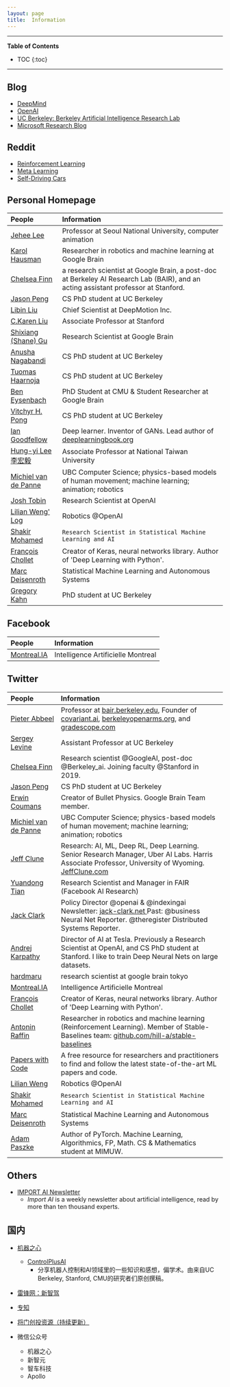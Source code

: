```yaml
---
layout: page
title:  Information
---
```


---
**Table of Contents**
* TOC
{:toc}
---

## Blog

- [DeepMind](https://deepmind.com/blog/)
- [OpenAI](https://openai.com/blog/)
- [UC Berkeley: Berkeley Artificial Intelligence Research Lab](https://bair.berkeley.edu/blog/?refresh=1)
- [Microsoft Research Blog](https://www.microsoft.com/en-us/research/blog/)

## Reddit

- [Reinforcement Learning](https://www.reddit.com/r/reinforcementlearning/)
- [Meta Learning](https://www.reddit.com/r/metalearning/)
- [Self-Driving Cars](https://www.reddit.com/r/SelfDrivingCars/)

## Personal Homepage

| People | Information|
| :------ |:--- |
| [Jehee Lee](http://mrl.snu.ac.kr/~jehee/) | Professor at Seoul National University, computer animation|
| [Karol Hausman](https://karolhausman.github.io/) | Researcher in robotics and machine learning at Google Brain |
| [Chelsea Finn](http://ai.stanford.edu/~cbfinn/) | a research scientist at Google Brain, a post-doc at Berkeley AI Research Lab (BAIR), and an acting assistant professor at Stanford. |
| [Jason Peng](https://xbpeng.github.io/) | CS PhD student at UC Berkeley |
| [Libin Liu](http://libliu.com/) | Chief Scientist at DeepMotion Inc.| 
| [C.Karen Liu](https://cs.stanford.edu/~karenliu/Home.html) | Associate Professor at Stanford |
| [Shixiang (Shane) Gu](https://sites.google.com/view/gugurus/home) | Research Scientist at Google Brain |
| [Anusha Nagabandi](https://people.eecs.berkeley.edu/~nagaban2/papers.html) | CS PhD student at UC Berkeley |
| [Tuomas Haarnoja](https://people.eecs.berkeley.edu/~haarnoja/) | CS PhD student at UC Berkeley |
| [Ben Eysenbach](https://ben-eysenbach.github.io/) | PhD Student at CMU & Student Researcher at Google Brain |
| [Vitchyr H. Pong](http://people.eecs.berkeley.edu/~vitchyr/) | CS PhD student at UC Berkeley |
| [Ian Goodfellow](http://www.iangoodfellow.com/slides/) | Deep learner. Inventor of GANs. Lead author of [deeplearningbook.org](http://www.deeplearningbook.org) |
| [Hung-yi Lee 李宏毅](http://speech.ee.ntu.edu.tw/~tlkagk/index.html) | Associate Professor at National Taiwan University |
| [Michiel van de Panne](https://www.cs.ubc.ca/~van/papers/index.html) | UBC Computer Science; physics-based models of human movement; machine learning; animation; robotics |
| [Josh Tobin](http://josh-tobin.com/) | Research Scientist at OpenAI | 
| [Lilian Weng' Log](https://lilianweng.github.io/lil-log/) | Robotics @OpenAI |
| [Shakir Mohamed](https://shakirm.com/) | `Research Scientist in Statistical Machine Learning and AI` | 
| [François Chollet](https://fchollet.com/) |Creator of Keras, neural networks library. Author of 'Deep Learning with Python'. | 
| [Marc Deisenroth](https://sites.google.com/view/marcdeisenroth) | Statistical Machine Learning and Autonomous Systems |	
| [Gregory Kahn](https://people.eecs.berkeley.edu/~gregoryk/) | PhD student at UC Berkeley |


## Facebook

| People | Information|
| :------ |:--- |
| [Montreal.IA](https://www.facebook.com/MontrealAI) | Intelligence Artificielle Montreal |


## Twitter

| People | Information|
| :------ |:--- |
| [Pieter Abbeel](https://twitter.com/pabbeel) | Professor at [bair.berkeley.edu](https://bair.berkeley.edu), Founder of [covariant.ai](http://covariant.ai), [berkeleyopenarms.org](https://www.berkeleyopenarms.org/), and [gradescope.com](http://gradescope.com)|
| [Sergey Levine](https://twitter.com/svlevine) | Assistant Professor at UC Berkeley|
| [Chelsea Finn](https://twitter.com/chelseabfinn) | Research scientist @GoogleAI, post-doc @Berkeley_ai. Joining faculty @Stanford in 2019. |
| [Jason Peng](https://twitter.com/xbpeng4) | CS PhD student at UC Berkeley|
| [Erwin Coumans](https://twitter.com/erwincoumans) | Creator of Bullet Physics. Google Brain Team member.|
| [Michiel van de Panne](https://twitter.com/Mvandepanne) | UBC Computer Science; physics-based models of human movement; machine learning; animation; robotics | 
| [Jeff Clune](https://twitter.com/jeffclune) | Research: AI, ML, Deep RL, Deep Learning. Senior Research Manager, Uber AI Labs. Harris Associate Professor, University of Wyoming. [JeffClune.com](http://JeffClune.com) |
| [Yuandong Tian](https://twitter.com/tydsh?lang=en) | Research Scientist and Manager in FAIR (Facebook AI Research)|
| [Jack Clark](https://twitter.com/jackclarkSF) | Policy Director @openai & @indexingai Newsletter: [jack-clark.net ](http://www.jack-clark.net)  Past: @business Neural Net Reporter. @theregister Distributed Systems Reporter. |
| [Andrej Karpathy](https://twitter.com/karpathy) | Director of AI at Tesla. Previously a Research Scientist at OpenAI, and CS PhD student at Stanford. I like to train Deep Neural Nets on large datasets. |
| [hardmaru](https://twitter.com/hardmaru) | research scientist at google brain tokyo |
| [Montreal.IA](https://twitter.com/Montreal_IA) | Intelligence Artificielle Montreal |
| [François Chollet](https://twitter.com/fchollet) |Creator of Keras, neural networks library. Author of 'Deep Learning with Python'. | 
| [Antonin Raffin](https://twitter.com/araffin2) | Researcher in robotics and machine learning (Reinforcement Learning). Member of Stable-Baselines team: [github.com/hill-a/stable-baselines](https://github.com/hill-a/stable-baselines) |
| [Papers with Code](https://twitter.com/paperswithcode) | A free resource for researchers and practitioners to find and follow the latest state-of-the-art ML papers and code. |
| [Lilian Weng](https://twitter.com/lilianweng/) | Robotics @OpenAI |
| [Shakir Mohamed](https://twitter.com/shakir_za) | `Research Scientist in Statistical Machine Learning and AI` | 
| [Marc Deisenroth](https://twitter.com/mpd37) | Statistical Machine Learning and Autonomous Systems |
| [Adam Paszke](https://twitter.com/apaszke) | Author of PyTorch. Machine Learning, Algorithmics, FP, Math. CS & Mathematics student at MIMUW. |


## Others

- [IMPORT AI Newsletter](https://jack-clark.net/)
	- *Import AI* is a weekly newsletter about artificial intelligence, read by more than ten thousand experts. 

## 国内

- [机器之心](https://www.jiqizhixin.com/)
	- [ControlPlusAI](https://www.jiqizhixin.com/columns/ControlPlusAI)
		- 分享机器人控制和AI领域里的一些知识和感想，偏学术。由来自UC Berkeley, Stanford, CMU的研究者们原创撰稿。
- [雷锋网：新智驾](https://www.leiphone.com/category/transportation)
- [专知](http://www.zhuanzhi.ai/)
- [将门创投资源（持续更新）](https://mp.weixin.qq.com/s/4n39W9JWAxDyxPYVvR3dBw)

- 微信公众号
	- 机器之心
	- 新智元
	- 智车科技
	- Apollo





